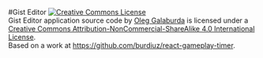 #Gist Editor
<a rel="license" href="http://creativecommons.org/licenses/by-nc-sa/4.0/"><img alt="Creative Commons License" style="border-width:0" src="https://i.creativecommons.org/l/by-nc-sa/4.0/88x31.png" /></a><br /><span xmlns:dct="http://purl.org/dc/terms/" href="http://purl.org/dc/dcmitype/InteractiveResource" property="dct:title" rel="dct:type">Gist Editor application source code</span> by <a xmlns:cc="http://creativecommons.org/ns#" href="https://github.com/burdiuz" property="cc:attributionName" rel="cc:attributionURL">Oleg Galaburda</a> is licensed under a <a rel="license" href="http://creativecommons.org/licenses/by-nc-sa/4.0/">Creative Commons Attribution-NonCommercial-ShareAlike 4.0 International License</a>.<br />Based on a work at <a xmlns:dct="http://purl.org/dc/terms/" href="https://github.com/burdiuz/react-gameplay-timer" rel="dct:source">https://github.com/burdiuz/react-gameplay-timer</a>.
